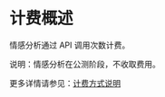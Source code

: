 # 计费概述

情感分析通过 API 调用次数计费。

说明：情感分析在公测阶段，不收取费用。

更多详情请参见：[计费方式说明](https://docs.jdcloud.com/cn/billing/pay-as-you-go)







     
    
